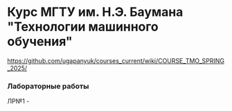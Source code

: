 # Курс МГТУ им. Н.Э. Баумана "Технологии машинного обучения"

https://github.com/ugapanyuk/courses_current/wiki/COURSE_TMO_SPRING_2025/

### Лабораторные работы
ЛР№1 - 
